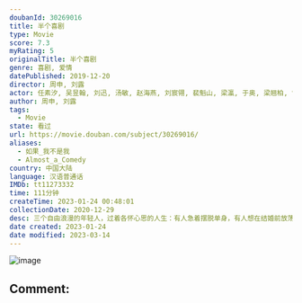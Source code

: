 ```yaml
---
doubanId: 30269016
title: 半个喜剧
type: Movie
score: 7.3
myRating: 5
originalTitle: 半个喜剧
genre: 喜剧, 爱情
datePublished: 2019-12-20
director: 周申, 刘露
actor: 任素汐, 吴昱翰, 刘迅, 汤敏, 赵海燕, 刘宸翎, 裴魁山, 梁瀛, 于奥, 梁翘柏, 常远, 傅维伯, 诸晓晨, 曹汉超, 萨琪日, 耿一智, 孙梦泉, 王堃, 樊冲
author: 周申, 刘露
tags:
  - Movie
state: 看过
url: https://movie.douban.com/subject/30269016/
aliases:
  - 如果_我不是我
  - Almost_a_Comedy
country: 中国大陆
language: 汉语普通话
IMDb: tt11273332
time: 111分钟
createTime: 2023-01-24 00:48:01
collectionDate: 2020-12-29
desc: 三个自由浪漫的年轻人，过着各怀心思的人生：有人急着摆脱单身，有人想在结婚前放荡一番，有人想在大城市站稳脚跟。因为一次情感出轨，三人扭结成了一团“嬉笑怒骂”的乱麻。当各种价值观碰撞在一起，当一个人需...
date created: 2023-01-24
date modified: 2023-03-14
---
```


![image](p2576482356.jpg)

Comment:
---
